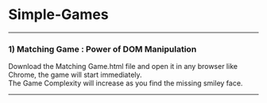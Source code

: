 # Simple-Games
---------------------------------------------------------------------------------------------------
 <h3> 1)  Matching Game : Power of DOM Manipulation</h3>
Download the Matching Game.html file and open it in any browser like Chrome, the game will start immediately. <br/>
The Game Complexity will increase as you find the missing smiley face. <br/>


---------------------------------------------------------------------------------------------------
